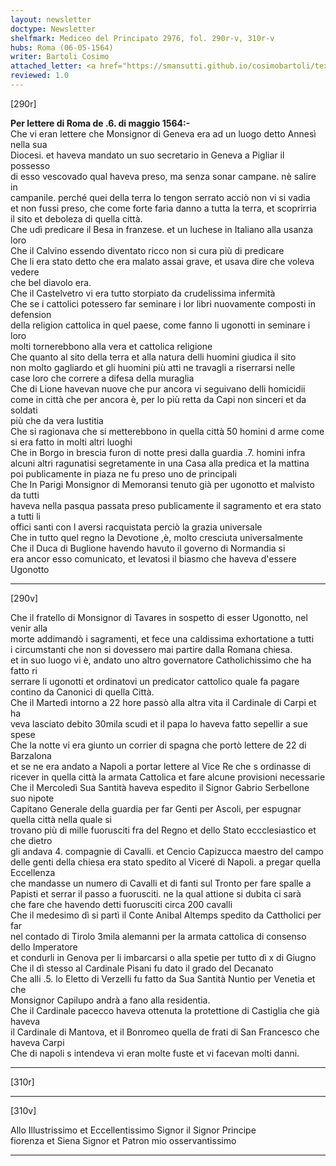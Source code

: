 ```yaml
---
layout: newsletter
doctype: Newsletter
shelfmark: Mediceo del Principato 2976, fol. 290r-v, 310r-v
hubs: Roma (06-05-1564)
writer: Bartoli Cosimo
attached_letter: <a href="https://smansutti.github.io/cosimobartoli/texts/2976_111,2976_112,2976_113/">2976_111,2976_112,2976_113</a>
reviewed: 1.0
---
```


[290r]  
  
  
<strong>Per lettere di Roma de .6. di maggio 1564:-</strong>  
Che vi eran lettere che Monsignor di Geneva era ad un luogo detto Annesì nella sua  
Diocesi. et haveva mandato un suo secretario in Geneva a Pigliar il possesso  
di esso vescovado qual haveva preso, ma senza sonar campane. nè salire in  
campanile. perché quei della terra lo tengon serrato acciò non vi si vadia  
et non fussi preso, che come forte faria danno a tutta la terra, et scoprirria  
il sito et deboleza di quella città.  
Che udì predicare il Besa in franzese. et un luchese in Italiano alla usanza loro  
Che il Calvino essendo diventato ricco non si cura più di predicare  
Che li era stato detto che era malato assai grave, et usava dire che voleva vedere  
che bel diavolo era.  
Che il Castelvetro vi era tutto storpiato da crudelissima infermità  
Che se i cattolici potessero far seminare i lor libri nuovamente composti in defension  
della religion cattolica in quel paese, come fanno li ugonotti in seminare i loro  
molti tornerebbono alla vera et cattolica religione  
Che quanto al sito della terra et alla natura delli huomini giudica il sito  
non molto gagliardo et gli huomini più atti ne travagli a riserrarsi nelle  
case loro che correre a difesa della muraglia  
Che di Lione havevan nuove che pur ancora vi seguivano delli homicidii  
come in città che per ancora è, per lo più retta da Capi non sinceri et da soldati  
più che da vera Iustitia  
Che si ragionava che si metterebbono in quella città 50 homini d arme come  
si era fatto in molti altri luoghi  
Che in Borgo in brescia furon di notte presi dalla guardia .7. homini infra  
alcuni altri ragunatisi segretamente in una Casa alla predica et la mattina  
poi publicamente in piaza ne fu preso uno de principali  
Che In Parigi Monsignor di Memoransi tenuto già per ugonotto et malvisto da tutti  
haveva nella pasqua passata preso publicamente il sagramento et era stato a tutti li  
offici santi con l aversi racquistata perciò la grazia universale  
Che in tutto quel regno la Devotione ,è, molto cresciuta universalmente  
Che il Duca di Buglione havendo havuto il governo di Normandia si  
era ancor esso comunicato, et levatosi il biasmo che haveva d'essere Ugonotto  
  
---  

[290v]  
  
  
Che il fratello di Monsignor di Tavares in sospetto di esser Ugonotto, nel venir alla  
morte addimandò i sagramenti, et fece una caldissima exhortatione a tutti  
i circumstanti che non si dovessero mai partire dalla Romana chiesa.  
et in suo luogo vi è, andato uno altro governatore Catholichissimo che ha fatto ri  
serrare li ugonotti et ordinatovi un predicator cattolico quale fa pagare  
contino da Canonici di quella Città.  
Che il Martedì intorno a 22 hore passò alla altra vita il Cardinale di Carpi et ha  
veva lasciato debito 30mila scudi et il papa lo haveva fatto sepellir a sue spese  
Che la notte vi era giunto un corrier di spagna che portò lettere de 22 di Barzalona  
et se ne era andato a Napoli a portar lettere al Vice Re che s ordinasse di  
ricever in quella città la armata Cattolica et fare alcune provisioni necessarie  
Che il Mercoledì Sua Santità haveva espedito il Signor Gabrio Serbellone suo nipote  
Capitano Generale della guardia per far Genti per Ascoli, per espugnar quella città nella quale si  
trovano più di mille fuorusciti fra del Regno et dello Stato eccclesiastico et che dietro  
gli andava 4. compagnie di Cavalli. et Cencio Capizucca maestro del campo  
delle genti della chiesa era stato spedito al Viceré di Napoli. a pregar quella Eccellenza  
che mandasse un numero di Cavalli et di fanti sul Tronto per fare spalle a  
Papisti et serrar il passo a fuorusciti. ne la qual attione si dubita ci sarà  
che fare che havendo detti fuorusciti circa 200 cavalli  
Che il medesimo dì si partì il Conte Anibal Altemps spedito da Cattholici per far  
nel contado di Tirolo 3mila alemanni per la armata cattolica di consenso dello Imperatore   
et condurli in Genova per li imbarcarsi o alla spetie per tutto dì x di Giugno  
Che il dì stesso al Cardinale Pisani fu dato il grado del Decanato  
Che alli .5. lo Eletto di Verzelli fu fatto da Sua Santità Nuntio per Venetia et che  
Monsignor Capilupo andrà a fano alla residentia.  
Che il Cardinale pacecco haveva ottenuta la protettione di Castiglia che già haveva  
il Cardinale di Mantova, et il Bonromeo quella de frati di San Francesco che haveva Carpi  
Che di napoli s intendeva vi eran molte fuste et vi facevan molti danni.  
  
---  

[310r]  
  
  
  
---  

[310v]  
  
  
Allo Illustrissimo et Eccellentissimo Signor il Signor Principe  
fiorenza et Siena Signor et Patron mio osservantissimo  
  
---  


